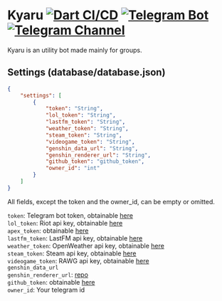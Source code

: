 # Kyaru [![Dart CI/CD](https://github.com/KaikyuLotus/kyaru-bot/actions/workflows/dart-dev.yml/badge.svg)](https://github.com/KaikyuLotus/kyaru-bot/actions/workflows/dart-dev.yml) [![Telegram Bot](https://img.shields.io/badge/Telegram%20Bot-@KiruyaBot-blue.svg?style=flat)](https://t.me/KiruyaBot) [![Telegram Channel](https://img.shields.io/badge/Telegram%20Channel-@Kaikyu-blue.svg?style=flat)](https://t.me/kaikyu)

Kyaru is an utility bot made mainly for groups.

## Settings (database/database.json)
```json
{
    "settings": [
        {
            "token": "String",
            "lol_token": "String",
            "lastfm_token": "String",
            "weather_token": "String",
            "steam_token": "String",
            "videogame_token": "String",
            "genshin_data_url": "String",
            "genshin_renderer_url": "String",
            "github_token": "github_token",
            "owner_id": "int"
        }
    ]
}
```

All fields, except the token and the owner_id, can be empty or omitted.

`token`: Telegram bot token, obtainable [here](https://t.me/BotFather)<br>
`lol_token`: Riot api key, obtainable [here](https://developer.riotgames.com/)<br>
`apex_token`: obtainable [here](https://apexlegendsapi.com/documentation.php)<br>
`lastfm_token`: LastFM api key, obtainable [here](https://www.last.fm/api)<br>
`weather_token`: OpenWeather api key, obtainable [here](https://openweathermap.org/api)<br>
`steam_token`: Steam api key, obtainable [here](https://steamcommunity.com/dev/apikey)<br>
`videogame_token`: RAWG api key, obtainable [here](https://rawg.io/apidocs)<br>
`genshin_data_url`<br>
`genshin_renderer_url`: [repo](https://github.com/KaikyuLotus/genshin-renderer)<br>
`github_token`: obtainable [here](https://github.com/settings/tokens)<br>
`owner_id`: Your telegram id<br>